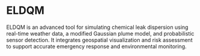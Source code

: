 # ELDQM
ELDQM is an advanced tool for simulating chemical leak dispersion using real-time weather data, a modified Gaussian plume model, and probabilistic sensor detection. It integrates geospatial visualization and risk assessment to support accurate emergency response and environmental monitoring.
